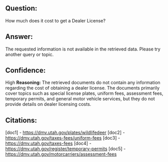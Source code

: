 ## Question:
How much does it cost to get a Dealer License?
## Answer:
The requested information is not available in the retrieved data. Please try another query or topic.
## Confidence:
High
**Reasoning:** The retrieved documents do not contain any information regarding the cost of obtaining a dealer license. The documents primarily cover topics such as special license plates, uniform fees, assessment fees, temporary permits, and general motor vehicle services, but they do not provide details on dealer licensing costs.

## Citations:
[doc1] - https://dmv.utah.gov/plates/wildlifedeer
[doc2] - https://dmv.utah.gov/taxes-fees/uniform-fees
[doc3] - https://dmv.utah.gov/taxes-fees
[doc4] - https://dmv.utah.gov/register/temporary-permits
[doc5] - https://dmv.utah.gov/motorcarriers/assessment-fees
